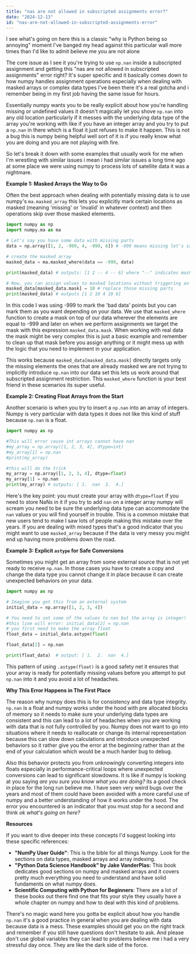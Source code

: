 ```yaml
---
title: "nas are not allowed in subscripted assignments error?"
date: "2024-12-13"
id: "nas-are-not-allowed-in-subscripted-assignments-error"
---
```


 I see what's going on here this is a classic "why is Python being so annoying" moment I've banged my head against this particular wall more times than I'd like to admit believe me you are not alone

The core issue as I see it you're trying to use `np.nan` inside a subscripted assignment and getting this "nas are not allowed in subscripted assignments" error right? It's super specific and it basically comes down to how numpy handles assignment operations especially when dealing with masked arrays or complex data types I've been there it's a real gotcha and i remember being in my first job having the same issue for hours.

Essentially numpy wants you to be really explicit about how you're handling missing or undefined values it doesn't magically let you shove `np.nan` into any old location particularly if it messes with the underlying data type of the array you're working with like if you have an integer array and you try to put a `np.nan` in there which is a float it just refuses to make it happen. This is not a bug this is numpy being helpful well sort of it is if you really know what you are doing and you are not playing with fire.

So let's break it down with some examples that usually work for me when I'm wrestling with similar issues i mean i had similar issues a long time ago at some place we were using numpy to process lots of satellite data it was a nightmare.

**Example 1: Masked Arrays the Way to Go**

Often the best approach when dealing with potentially missing data is to use numpy's `ma.masked_array` this lets you explicitly mark certain locations as masked (meaning 'missing' or 'invalid' in whatever context) and then operations skip over those masked elements.

```python
import numpy as np
import numpy.ma as ma

# Let's say you have some data with missing parts
data = np.array([1, 2, -999, 4, -999, 6]) # -999 means missing let's say

# create the masked array
masked_data = ma.masked_where(data == -999, data)

print(masked_data) # outputs: [1 2 -- 4 -- 6] where "--" indicates masked

# Now, you can assign values to masked locations without triggering an error:
masked_data[masked_data.mask] = 10 # replace those missing parts
print(masked_data) # outputs [1 2 10 4 10 6]
```
In this code I was using -999 to mark the 'bad data' points but you can mark them as you want depending on your data. We use that `masked_where` function to create a mask on top of our data wherever the elements are equal to -999 and later on when we perform assignments we target the mask with this expression `masked_data.mask`. When working with real data the mask might be very complex this is just a basic example and remember to clean up that mask before you assign anything or it might mess up with the logic that you need to implement in your application.

This works because `masked_data[masked_data.mask]` directly targets only the missing elements the ones that are already masked we are not trying to implicitly introduce `np.nan` into our data set this lets us work around that subscripted assignment restriction. This `masked_where` function is your best friend in these scenarios its super useful.

**Example 2: Creating Float Arrays from the Start**

Another scenario is when you try to insert a `np.nan` into an array of integers. Numpy is very particular with data types it does not like this kind of stuff because `np.nan` is a float.

```python
import numpy as np

#This will error cause int arrays cannot have nan
#my_array = np.array([1, 2, 3, 4], dtype=int)
#my_array[1] = np.nan
#print(my_array)

#this will do the trick
my_array = np.array([1, 2, 3, 4], dtype=float)
my_array[1] = np.nan
print(my_array) # outputs: [ 1.  nan  3.  4.]

```

Here's the key point: you must create your array with `dtype=float` if you need to store NaNs in it if you try to add `nan` on a integer array numpy will scream you need to be sure the underlying data type can accommodate the `nan` values or you will find yourself in trouble. This is a common mistake that new users tend to make I saw lots of people making this mistake over the years. If you are dealing with mixed types that's a good indicator that you might want to use `masked_array` because if the data is very messy you might end up having more problems down the road.

**Example 3: Explicit `astype` for Safe Conversions**

Sometimes you might get an array from some external source that is not yet ready to receive `np.nan`. In those cases you have to create a copy and change the data type you cannot change it in place because it can create unexpected behaviors on your data.

```python
import numpy as np

# Imagine you get this from an external system
initial_data = np.array([1, 2, 3, 4])

# You need to set some of the values to nan but the array is integer!
#this line will error: initial_data[2] = np.nan
# you first need to make the array float
float_data = initial_data.astype(float)

float_data[2] = np.nan

print(float_data)  # output: [ 1.  2.  nan  4.]
```

This pattern of using `.astype(float)` is a good safety net it ensures that your array is ready for potentially missing values before you attempt to put `np.nan` into it and you avoid a lot of headaches.

**Why This Error Happens in The First Place**

The reason why numpy does this is for consistency and data type integrity. `np.nan` is a float and numpy works under the hood with pre allocated blocks of memory so it needs to make sure your underlying data types are consistent and this can lead to a lot of headaches when you are working with data that is not fully controlled by you. Numpy does not want to go into situations where it needs to reallocate or change its internal representation because this can slow down calculations and introduce unexpected behaviors so it rather give you the error at the beginning rather than at the end of your calculation which would be a much harder bug to debug.

Also this behavior protects you from unknowingly converting integers into floats especially in performance-critical loops where unexpected conversions can lead to significant slowdowns. It is like if numpy is looking at you saying *are you sure you know what you are doing?* its a good check in place for the long run believe me. I have seen very weird bugs over the years and most of them could have been avoided with a more careful use of numpy and a better understanding of how it works under the hood. The error you encountered is an indicator that you must stop for a second and think *ok what's going on here?*

**Resources**

If you want to dive deeper into these concepts I'd suggest looking into these specific references:

*   **"NumPy User Guide"**: This is the bible for all things Numpy. Look for the sections on data types, masked arrays and array indexing.
*   **"Python Data Science Handbook" by Jake VanderPlas:** This book dedicates good sections on numpy and masked arrays and it covers pretty much everything you need to understand and have solid fundaments on what numpy does.
*   **Scientific Computing with Python for Beginners**: There are a lot of these books out there find one that fits your style they usually have a whole chapter on numpy and how to deal with this kind of problems.

There's no magic wand here you gotta be explicit about how you handle `np.nan` it's a good practice in general when you are dealing with data because data is a mess. These examples should get you on the right track and remember if you still have questions don't hesitate to ask. And please don't use global variables they can lead to problems believe me i had a very stressful day once. They are like the dark side of the force.
